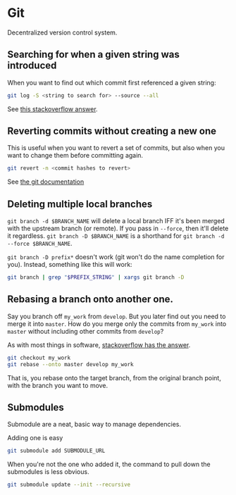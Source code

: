 # Git

Decentralized version control system.

## Searching for when a given string was introduced

When you want to find out which commit first referenced a given string:

```sh
git log -S <string to search for> --source --all
```

See [this stackoverflow answer](https://stackoverflow.com/questions/5816134/how-to-find-the-git-commit-that-introduced-a-string-in-any-branch).

## Reverting commits without creating a new one

This is useful when you want to revert a set of commits, but also when you want to change them before committing again.

```sh
git revert -n <commit hashes to revert>
```

See [the git documentation](https://www.git-scm.com/docs/git-revert#Documentation/git-revert.txt---no-commit)

## Deleting multiple local branches

`git branch -d $BRANCH_NAME` will delete a local branch IFF it's been merged with the upstream branch (or remote). If you pass in `--force`, then it'll delete it regardless. `git branch -D $BRANCH_NAME` is a shorthand for `git branch -d --force $BRANCH_NAME`.

`git branch -D prefix*` doesn't work (git won't do the name completion for you). Instead, something like this will work:

```sh
git branch | grep "$PREFIX_STRING" | xargs git branch -D
```

## Rebasing a branch onto another one.

Say you branch off `my_work` from `develop`. But you later find out you need to merge it into `master`. How do you merge only the commits from `my_work` into `master` without including other commits from `develop`?

As with most things in software, [stackoverflow has the answer](https://stackoverflow.com/a/10853956).

```sh
git checkout my_work
git rebase --onto master develop my_work
```

That is, you rebase onto the target branch, from the original branch point, with the branch you want to move.

## Submodules

Submodule are a neat, basic way to manage dependencies.

Adding one is easy

```sh
git submodule add SUBMODULE_URL
```

When you're not the one who added it, the command to pull down the submodules is less obvious.

```sh
git submodule update --init --recursive
```
